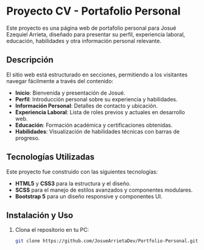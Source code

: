 # Proyecto CV - Portafolio Personal

Este proyecto es una página web de portafolio personal para Josué Ezequiel Arrieta,
diseñado para presentar su perfil, experiencia laboral, educación, habilidades y 
otra información personal relevante.


## Descripción

El sitio web está estructurado en secciones, permitiendo a los visitantes navegar 
fácilmente a través del contenido:
- **Inicio**: Bienvenida y presentación de Josué.
- **Perfil**: Introducción personal sobre su experiencia y habilidades.
- **Información Personal**: Detalles de contacto y ubicación.
- **Experiencia Laboral**: Lista de roles previos y actuales en desarrollo web.
- **Educación**: Formación académica y certificaciones obtenidas.
- **Habilidades**: Visualización de habilidades técnicas con barras de progreso.

## Tecnologías Utilizadas

Este proyecto fue construido con las siguientes tecnologías:
- **HTML5** y **CSS3** para la estructura y el diseño.
- **SCSS** para el manejo de estilos avanzados y componentes modulares.
- **Bootstrap 5** para un diseño responsive y componentes UI.
  
## Instalación y Uso

1. Clona el repositorio en tu PC:
   ```bash
   git clone https://github.com/JosueArrietaDev/Portfolio-Personal.git


<!--
  Aclaración importante: este proyecto se trata de un ejemplo y la información 
  no debe tomarse como verídica.
  
  Dirigido a quien clone el repositorio: Puedes ajustar el texto según lo que
  necesites exactamente.
-->

